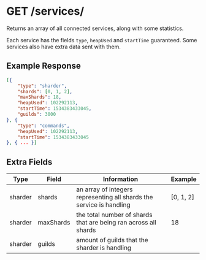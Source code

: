 # GET /services/

Returns an array of all connected services, along with some statistics.

Each service has the fields `type`, `heapUsed` and `startTime` guaranteed. Some services also have extra data sent with them.

## Example Response

```json
[{
	"type": "sharder",
	"shards": [0, 1, 2],
	"maxShards": 18,
	"heapUsed": 102292113,
	"startTime": 1534383433045,
	"guilds": 3000
}, {
	"type": "commands",
	"heapUsed": 102292113,
	"startTime": 1534383433045
}, { ... }]
```

## Extra  Fields

| Type | Field | Information | Example |
|---|---|---|---|
| sharder | shards | an array of integers representing all shards the service is handling | [0, 1, 2] |
| sharder | maxShards | the total number of shards that are being ran across all shards | 18 |
| sharder | guilds | amount of guilds that the sharder is handling |
